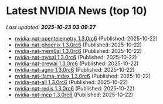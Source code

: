 # Latest NVIDIA News (top 10)
_Last updated: **2025-10-23 03:09:27**_

- [nvidia-nat-opentelemetry 1.3.0rc6](https://pypi.org/project/nvidia-nat-opentelemetry/1.3.0rc6/) (Published: 2025-10-22)
- [nvidia-nat-phoenix 1.3.0rc6](https://pypi.org/project/nvidia-nat-phoenix/1.3.0rc6/) (Published: 2025-10-22)
- [nvidia-nat-mem0ai 1.3.0rc6](https://pypi.org/project/nvidia-nat-mem0ai/1.3.0rc6/) (Published: 2025-10-22)
- [nvidia-nat-mysql 1.3.0rc6](https://pypi.org/project/nvidia-nat-mysql/1.3.0rc6/) (Published: 2025-10-22)
- [nvidia-nat-crewai 1.3.0rc6](https://pypi.org/project/nvidia-nat-crewai/1.3.0rc6/) (Published: 2025-10-22)
- [nvidia-nat-agno 1.3.0rc6](https://pypi.org/project/nvidia-nat-agno/1.3.0rc6/) (Published: 2025-10-22)
- [nvidia-nat-llama-index 1.3.0rc6](https://pypi.org/project/nvidia-nat-llama-index/1.3.0rc6/) (Published: 2025-10-22)
- [nvidia-nat-all 1.3.0rc6](https://pypi.org/project/nvidia-nat-all/1.3.0rc6/) (Published: 2025-10-22)
- [nvidia-nat-redis 1.3.0rc6](https://pypi.org/project/nvidia-nat-redis/1.3.0rc6/) (Published: 2025-10-22)
- [nvidia-nat-mcp 1.3.0rc6](https://pypi.org/project/nvidia-nat-mcp/1.3.0rc6/) (Published: 2025-10-22)
